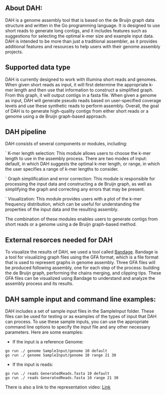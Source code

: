 ## About DAH:
DAH is a genome assembly tool that is based on the de Bruijn graph data structure and written in the Go programming language. It is designed to use short reads to generate long contigs, and it includes features such as suggestions for selecting the optimal k-mer size and example input data. DAH is intended to be more than just a traditional assembler, as it provides additional features and resources to help users with their genome assembly projects.

## Supported data type
DAH is currently designed to work with Illumina short reads and genomes. When given short reads as input, it will first determine the appropriate k-mer length and then use that information to construct a simplified graph. From this graph, it will output contigs in a fasta file. When given a genome as input, DAH will generate pseudo reads based on user-specified coverage levels and use these synthetic reads to perform assembly. Overall, the goal of DAH is to generate high-quality contigs from either short reads or a genome using a de Bruijn graph-based approach.

## DAH pipeline
DAH consists of several components or modules, including:

` K-mer length selection: This module allows users to choose the k-mer length to use in the assembly process. There are two modes of input: default, in which DAH suggests the optimal k-mer length, or range, in which the user specifies a range of k-mer lengths to consider.

` Graph simplification and error correction: This module is responsible for processing the input data and constructing a de Bruijn graph, as well as simplifying the graph and correcting any errors that may be present.

` Visualization: This module provides users with a plot of the k-mer frequency distribution, which can be useful for understanding the properties of the input data and the resulting assembly.

The combination of these modules enables users to generate contigs from short reads or a genome using a de Bruijn graph-based method.
## External resorces needed for DAH
  To visualize the results of DAH, we used a tool called [Bandage](https://rrwick.github.io/Bandage/). Bandage is a tool for visualizing graph files using the GFA format, which is a file format that is used to represent graphs in genome assembly. Three GFA files will be produced following assembly, one for each step of the process: building the de Bruijn graph, performing the chains merging, and clipping tips. These GFA files can be visualized using Bandage to understand and analyze the assembly process and its results.
 
## DAH sample input and command line examples:
DAH includes a set of sample input files in the SampleInput folder. These files can be used for testing or as examples of the types of input that DAH can process. To use these sample inputs, you can use the appropriate command line options to specify the input file and any other necessary parameters. Here are some examples:
 - If the input is a reference Genome:
``` 
go run ./ genome SampleInput/genome 10 default
go run ./ genome SampleInput/genome 10 range 21 30
```
- If the input is reads:
``` 
go run ./ reads GeneratedReads.fasta 10 default
go run ./ reads GeneratedReads.fasta 10 range 21 30
```
There is also a link to the representation video:
[Link](https://drive.google.com/file/d/1bjF9t_3Yt4JLx0EOyWDgOFlTzk7ilc1j/view?usp=sharing)
